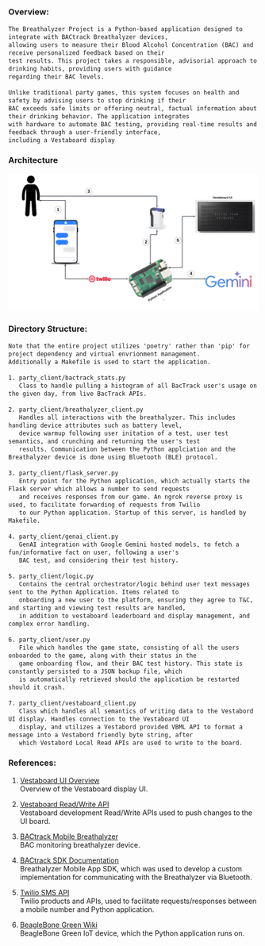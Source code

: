 ### Overview:

    The Breathalyzer Project is a Python-based application designed to integrate with BACtrack Breathalyzer devices, 
    allowing users to measure their Blood Alcohol Concentration (BAC) and receive personalized feedback based on their 
    test results. This project takes a responsible, advisorial approach to drinking habits, providing users with guidance 
    regarding their BAC levels.

    Unlike traditional party games, this system focuses on health and safety by advising users to stop drinking if their 
    BAC exceeds safe limits or offering neutral, factual information about their drinking behavior. The application integrates 
    with hardware to automate BAC testing, providing real-time results and feedback through a user-friendly interface, 
    including a Vestaboard display

### Architecture


![](images/Vestaboard_Architecture.png?raw=true)

    

### Directory Structure:
    
    Note that the entire project utilizes 'poetry' rather than 'pip' for project dependency and virtual envrionment management.
    Additionally a Makefile is used to start the application.

    1. party_client/bactrack_stats.py 
       Class to handle pulling a histogram of all BacTrack user's usage on the given day, from live BacTrack APIs.

    2. party_client/breathalyzer_client.py
       Handles all interactions with the breathalyzer. This includes handling device attributes such as battery level, 
       device warmup following user initation of a test, user test semantics, and crunching and returning the user's test
       results. Communication between the Python applciation and the Breathalyzer device is done using Bluetooth (BLE) protocol.

    3. party_client/flask_server.py
       Entry point for the Python application, which actually starts the Flask server which allows a number to send requests
       and receives responses from our game. An ngrok reverse proxy is used, to facilitate forwarding of requests from Twilio
       to our Python application. Startup of this server, is handled by Makefile.

    4. party_client/genai_client.py
       GenAI integration with Google Gemini hosted models, to fetch a fun/informative fact on user, following a user's
       BAC test, and considering their test history.

    5. party_client/logic.py
       Contains the central orchestrator/logic behind user text messages sent to the Python Application. Items related to 
       onboarding a new user to the platform, ensuring they agree to T&C, and starting and viewing test results are handled, 
       in addition to vestaboard leaderboard and display management, and complex error handling.

    6. party_client/user.py
       File which handles the game state, consisting of all the users onboarded to the game, along with their status in the 
       game onboarding flow, and their BAC test history. This state is constantly persisted to a JSON backup file, which
       is automatically retrieved should the application be restarted should it crash.

    7. party_client/vestaboard_client.py
       Class which handles all semantics of writing data to the Vestabord UI display. Handles connection to the Vestaboard UI 
       display, and utilizes a Vestabord provided VBML API to format a message into a Vestabord friendly byte string, after
       which Vestabord Local Read APIs are used to write to the board.

### References: 

1. [Vestaboard UI Overview](https://www.vestaboard.com/)  
   Overview of the Vestaboard display UI.

2. [Vestaboard Read/Write API](https://docs.vestaboard.com/docs/read-write-api/introduction)  
   Vestaboard development Read/Write APIs used to push changes to the UI board.

3. [BACtrack Mobile Breathalyzer](https://www.bactrack.com/products/bactrack-mobile-smartphone-breathalyzer?srsltid=AfmBOoqe8dASnrp5PrzMlx8phhVCQHJWeKD_RdcxZNXygIoKSw4kIt-N)  
   BAC monitoring breathalyzer device.

4. [BACtrack SDK Documentation](https://developer.bactrack.com/breathalyzer_sdk/documentation)  
   Breathalyzer Mobile App SDK, which was used to develop a custom implementation for communicating with the Breathalyzer via Bluetooth.

5. [Twilio SMS API](https://www.twilio.com/en-us/messaging/channels/sms)  
   Twilio products and APIs, used to facilitate requests/responses between a mobile number and Python application.

6. [BeagleBone Green Wiki](https://wiki.seeedstudio.com/BeagleBone_Green/)  
   BeagleBone Green IoT device, which the Python application runs on.